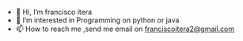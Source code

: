 - 👋 Hi, I’m francisco itera
- 👀 I’m interested in Programming on python or java
- 📫 How to reach me ,send me email on franciscoitera2@gmail.com

<!---
franciscoitera/franciscoitera is a ✨ special ✨ repository because its `README.md` (this file) appears on your GitHub profile.
You can click the Preview link to take a look at your changes.
--->
